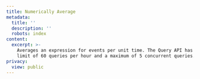 ```yaml
---
title: Numerically Average
metadata:
  title: ''
  description: ''
  robots: index
content:
  excerpt: >-
    Averages an expression for events per unit time. The Query API has a rate
    limit of 60 queries per hour and a maximum of 5 concurrent queries.
privacy:
  view: public
---
```


